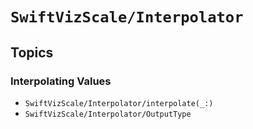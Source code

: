 # ``SwiftVizScale/Interpolator``

## Topics

### Interpolating Values

- ``SwiftVizScale/Interpolator/interpolate(_:)``
- ``SwiftVizScale/Interpolator/OutputType``
